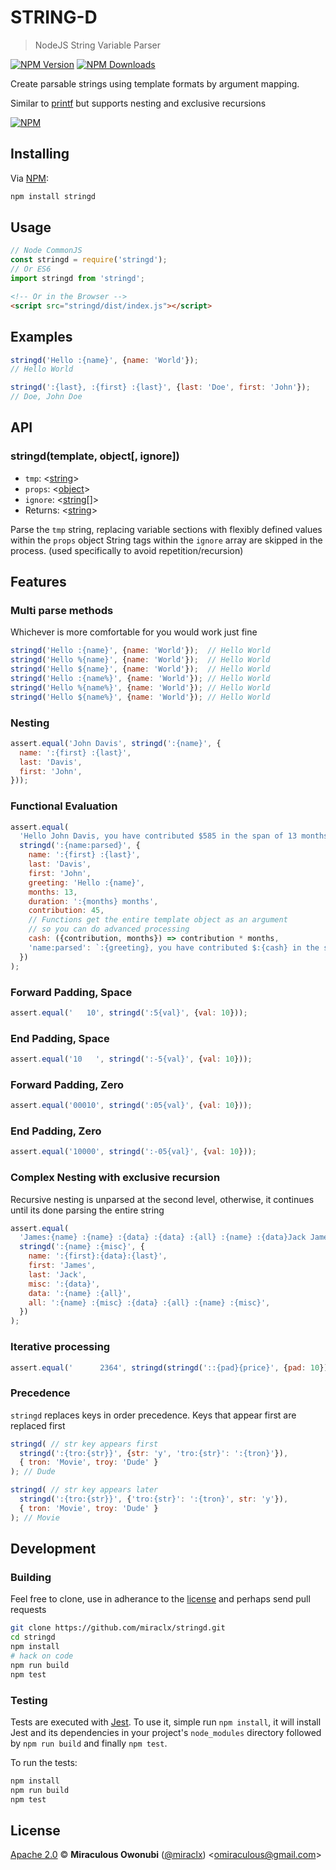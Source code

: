 # STRING-D

> NodeJS String Variable Parser

[![NPM Version][npm-image]][npm-url]
[![NPM Downloads][downloads-image]][downloads-url]

Create parsable strings using template formats by argument mapping.

Similar to [printf][printf] but supports nesting and exclusive recursions

[![NPM][npm-image-url]][npm-url]

## Installing

Via [NPM][npm]:

``` bash
npm install stringd
```

## Usage

``` javascript
// Node CommonJS
const stringd = require('stringd');
// Or ES6
import stringd from 'stringd';
```

``` html
<!-- Or in the Browser -->
<script src="stringd/dist/index.js"></script>
```

## Examples

``` javascript
stringd('Hello :{name}', {name: 'World'});
// Hello World

stringd(':{last}, :{first} :{last}', {last: 'Doe', first: 'John'});
// Doe, John Doe
```

## API

### stringd(template, object[, ignore])

* `tmp`: &lt;[string][]&gt;
* `props`: &lt;[object][]&gt;
* `ignore`: &lt;[string][][]&gt;
* Returns: &lt;[string][]&gt;

Parse the `tmp` string, replacing variable sections with flexibly defined values within the `props` object
String tags within the `ignore` array are skipped in the process. (used specifically to avoid repetition/recursion)

## Features

### Multi parse methods

Whichever is more comfortable for you would work just fine

``` javascript
stringd('Hello :{name}', {name: 'World'});  // Hello World
stringd('Hello %{name}', {name: 'World'});  // Hello World
stringd('Hello ${name}', {name: 'World'});  // Hello World
stringd('Hello :{name%}', {name: 'World'}); // Hello World
stringd('Hello %{name%}', {name: 'World'}); // Hello World
stringd('Hello ${name%}', {name: 'World'}); // Hello World
```

### Nesting

``` javascript
assert.equal('John Davis', stringd(':{name}', {
  name: ':{first} :{last}',
  last: 'Davis',
  first: 'John',
}));
```

### Functional Evaluation

``` javascript
assert.equal(
  'Hello John Davis, you have contributed $585 in the span of 13 months',
  stringd(':{name:parsed}', {
    name: ':{first} :{last}',
    last: 'Davis',
    first: 'John',
    greeting: 'Hello :{name}',
    months: 13,
    duration: ':{months} months',
    contribution: 45,
    // Functions get the entire template object as an argument
    // so you can do advanced processing
    cash: ({contribution, months}) => contribution * months,
    'name:parsed': `:{greeting}, you have contributed $:{cash} in the span of :{duration}`,
  })
);
```

### Forward Padding, Space

``` javascript
assert.equal('   10', stringd(':5{val}', {val: 10}));
```

### End Padding, Space

``` javascript
assert.equal('10   ', stringd(':-5{val}', {val: 10}));
```

### Forward Padding, Zero

``` javascript
assert.equal('00010', stringd(':05{val}', {val: 10}));
```

### End Padding, Zero

``` javascript
assert.equal('10000', stringd(':-05{val}', {val: 10}));
```

### Complex Nesting with exclusive recursion

Recursive nesting is unparsed at the second level, otherwise, it continues until its done parsing the entire string

``` javascript
assert.equal(
  'James:{name} :{name} :{data} :{data} :{all} :{name} :{data}Jack James:{data}Jack James:{data}Jack :{misc} :{data} :{all} James:{data}Jack :{misc}',
  stringd(':{name} :{misc}', {
    name: ':{first}:{data}:{last}',
    first: 'James',
    last: 'Jack',
    misc: ':{data}',
    data: ':{name} :{all}',
    all: ':{name} :{misc} :{data} :{all} :{name} :{misc}',
  })
);
```

### Iterative processing

``` javascript
assert.equal('      2364', stringd(stringd('::{pad}{price}', {pad: 10}), {price: 2364}))
```

### Precedence

`stringd` replaces keys in order precedence. Keys that appear first are replaced first

``` javascript
stringd( // str key appears first
  stringd(':{tro:{str}}', {str: 'y', 'tro:{str}': ':{tron}'}),
  { tron: 'Movie', troy: 'Dude' }
); // Dude

stringd( // str key appears later
  stringd(':{tro:{str}}', {'tro:{str}': ':{tron}', str: 'y'}),
  { tron: 'Movie', troy: 'Dude' }
); // Movie
```

## Development

### Building

Feel free to clone, use in adherance to the [license](#license) and perhaps send pull requests

``` bash
git clone https://github.com/miraclx/stringd.git
cd stringd
npm install
# hack on code
npm run build
npm test
```

### Testing

Tests are executed with [Jest][jest]. To use it, simple run `npm install`, it will install
Jest and its dependencies in your project's `node_modules` directory followed by `npm run build` and finally `npm test`.

To run the tests:

```bash
npm install
npm run build
npm test
```

## License

[Apache 2.0][license] © **Miraculous Owonubi** ([@miraclx][author-url]) &lt;omiraculous@gmail.com&gt;

[npm]:  https://github.com/npm/cli "The Node Package Manager"
[jest]:  https://github.com/facebook/jest "Delightful JavaScript Testing"
[printf]:  https://github.com/adaltas/node-printf
[license]:  LICENSE "Apache 2.0 License"
[author-url]: https://github.com/miraclx

[npm-url]: https://npmjs.org/package/stringd
[npm-image]: https://badgen.net/npm/node/stringd
[npm-image-url]: https://nodei.co/npm/stringd.png?stars&downloads
[downloads-url]: https://npmjs.org/package/stringd
[downloads-image]: https://badgen.net/npm/dm/stringd

[string]: https://developer.mozilla.org/en-US/docs/Web/JavaScript/Data_structures#String_type
[object]: https://developer.mozilla.org/en-US/docs/Web/JavaScript/Reference/Global_Objects/Object
